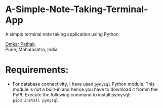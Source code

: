 # A-Simple-Note-Taking-Terminal-App
A simple terminal note taking application using Python

[Omkar Pathak](http://www.omkarpathak.in),<br />
Pune, Maharashtra, India.<br />

# Requirements:

* For database connectivity, I have used `pymysql` Python module. This module is not a built-in and hence
  you have to download it fromm the PyPI. Execute the following command to install pymysql:<br />
  `pip3 install pymysql`

